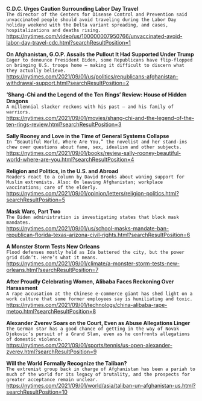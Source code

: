 **C.D.C. Urges Caution Surrounding Labor Day Travel**\
`The director of the Centers for Disease Control and Prevention said unvaccinated people should avoid traveling during the Labor Day holiday weekend with the Delta variant spreading, and cases, hospitalizations and deaths rising.`\
https://nytimes.com/video/us/100000007950766/unvaccinated-avoid-labor-day-travel-cdc.html?searchResultPosition=1

**On Afghanistan, G.O.P. Assails the Pullout It Had Supported Under Trump**\
`Eager to denounce President Biden, some Republicans have flip-flopped on bringing U.S. troops home — making it difficult to discern what they actually believe.`\
https://nytimes.com/2021/09/01/us/politics/republicans-afghanistan-withdrawal-support.html?searchResultPosition=2

**‘Shang-Chi and the Legend of the Ten Rings’ Review: House of Hidden Dragons**\
`A millennial slacker reckons with his past — and his family of warriors.`\
https://nytimes.com/2021/09/01/movies/shang-chi-and-the-legend-of-the-ten-rings-review.html?searchResultPosition=3

**Sally Rooney and Love in the Time of General Systems Collapse**\
`In “Beautiful World, Where Are You,” the novelist and her stand-ins chew over questions about fame, sex, idealism and other subjects.`\
https://nytimes.com/2021/09/01/books/review-sally-rooney-beautiful-world-where-are-you.html?searchResultPosition=4

**Religion and Politics, in the U.S. and Abroad**\
`Readers react to a column by David Brooks about waning support for Muslim extremists. Also: On leaving Afghanistan; workplace vaccinations; care of the elderly.`\
https://nytimes.com/2021/09/01/opinion/letters/religion-politics.html?searchResultPosition=5

**Mask Wars, Part Two**\
`The Biden administration is investigating states that block mask mandates.`\
https://nytimes.com/2021/09/01/us/school-masks-mandate-ban-republican-florida-texas-arizona-civil-rights.html?searchResultPosition=6

**A Monster Storm Tests New Orleans**\
`Flood defenses mostly held as Ida battered the city, but the power grid didn’t. Here’s what it means.`\
https://nytimes.com/2021/09/01/climate/a-monster-storm-tests-new-orleans.html?searchResultPosition=7

**After Proudly Celebrating Women, Alibaba Faces Reckoning Over Harassment**\
`A rape accusation at the Chinese e-commerce giant has shed light on a work culture that some former employees say is humiliating and toxic.`\
https://nytimes.com/2021/09/01/technology/china-alibaba-rape-metoo.html?searchResultPosition=8

**Alexander Zverev Soars on the Court, Even as Abuse Allegations Linger**\
`The German star has a good chance of getting in the way of Novak Djokovic’s pursuit of a Grand Slam, even as he confronts allegations of domestic violence.`\
https://nytimes.com/2021/09/01/sports/tennis/us-open-alexander-zverev.html?searchResultPosition=9

**Will the World Formally Recognize the Taliban?**\
`The extremist group back in charge of Afghanistan has been a pariah to much of the world for its legacy of brutality, and the prospects for greater acceptance remain unclear.`\
https://nytimes.com/2021/09/01/world/asia/taliban-un-afghanistan-us.html?searchResultPosition=10

